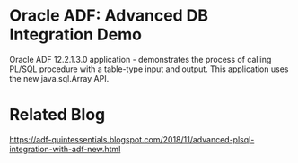 # Oracle ADF: Advanced DB Integration Demo
Oracle ADF 12.2.1.3.0 application - demonstrates the process of calling PL/SQL procedure with a table-type input and output. This application uses the new java.sql.Array API.

# Related Blog  
https://adf-quintessentials.blogspot.com/2018/11/advanced-plsql-integration-with-adf-new.html  
